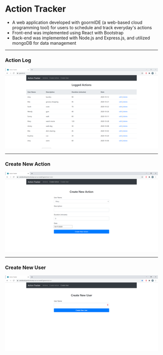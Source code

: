 # Action Tracker

<ul>
  <li> A web application developed with goormIDE (a web-based cloud programming tool) for users to schedule and track everyday's actions </li>
  <li> Front-end was implemented using React with Bootstrap </li>
  <li> Back-end was implemented with Node.js and Express.js, and utilized mongoDB for data management </li>
</ul>

<hr />
<h3> Action Log </h3>
<img src="./images/actionsList.png">

<hr />
<h3> Create New Action </h3>
<img src="./images/createAction.png">

<hr />
<h3> Create New User </h3>
<img src="./images/createUser.png">

